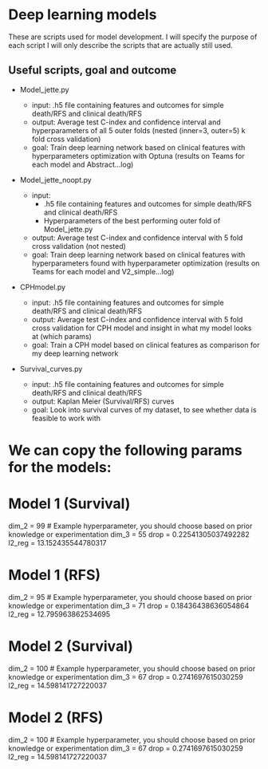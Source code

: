# Deep learning models
These are scripts used for model development. I will specify the purpose of each script
I will only describe the scripts that are actually still used. 

## Useful scripts, goal and outcome
- Model_jette.py
    - input: .h5 file containing features and outcomes for simple death/RFS and clinical death/RFS
    - output: Average test C-index and confidence interval and hyperparameters of all 5 outer folds (nested (inner=3, outer=5) k fold cross validation)
    - goal: Train deep learning network based on clinical features with hyperparameters optimization with Optuna (results on Teams for each model and Abstract...log)

- Model_jette_noopt.py
    - input: 
        - .h5 file containing features and outcomes for simple death/RFS and clinical death/RFS
        - Hyperparameters of the best performing outer fold of Model_jette.py
    - output: Average test C-index and confidence interval with 5 fold cross validation (not nested)
    - goal: Train deep learning network based on clinical features with hyperparameters found with hyperparameter optimization (results on Teams for each model and V2_simple...log)

- CPHmodel.py
    - input: .h5 file containing features and outcomes for simple death/RFS and clinical death/RFS
    - output: Average test C-index and confidence interval with 5 fold cross validation for CPH model and insight in what my model looks at (which params)
    - goal: Train a CPH model based on clinical features as comparison for my deep learning network

- Survival_curves.py 
    - input: .h5 file containing features and outcomes for simple death/RFS and clinical death/RFS
    - output: Kaplan Meier (Survival/RFS) curves
    - goal: Look into survival curves of my dataset, to see whether data is feasible to work with

# We can copy the following params for the models:
# Model 1 (Survival)
dim_2 = 99  # Example hyperparameter, you should choose based on prior knowledge or experimentation
dim_3 = 55
drop = 0.22541305037492282
l2_reg = 13.152435544780317

# Model 1 (RFS)
dim_2 = 95  # Example hyperparameter, you should choose based on prior knowledge or experimentation
dim_3 = 71
drop = 0.18436438636054864
l2_reg = 12.795963862534695

# Model 2 (Survival)
dim_2 = 100  # Example hyperparameter, you should choose based on prior knowledge or experimentation
dim_3 = 67
drop = 0.2741697615030259
l2_reg = 14.598141727220037

# Model 2 (RFS)
dim_2 = 100  # Example hyperparameter, you should choose based on prior knowledge or experimentation
dim_3 = 67
drop = 0.2741697615030259
l2_reg = 14.598141727220037
